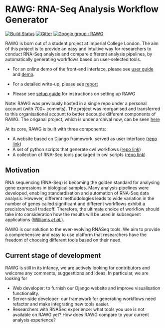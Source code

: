 # RAWG: RNA-Seq Analysis Workflow Generator
[![Build Status](https://travis-ci.com/rawgene/cwl.svg?branch=master)](https://travis-ci.com/rawgene/cwl)
[![Gitter](https://badges.gitter.im/rawgene/rawg.svg)](https://gitter.im/rawgene/rawg?utm_source=badge&utm_medium=badge&utm_campaign=pr-badge)
[![Google group : RAWG](https://img.shields.io/badge/Google%20Group-RAWG-blue.svg)](https://groups.google.com/forum/#!forum/rawgene)

RAWG is born out of a student project at Imperial College London. The aim of this project is to provide an easy and intuitive way for researchers to conduct RNA-Seq analysis and compare different analysis pipelines, by automatically generating workflows based on user-selected tools.

- For an online demo of the front-end interface, please see [user guide](/doc/userguide.md) and [demo](http://rawg.tony.tc).

- For a detailed write-up, please see [report](https://github.com/rawgene/rawg/blob/master/doc/RNASeq_report_CC.pdf)

- Please see [setup guide](doc/setupguide.md) for instructions on setting up RAWG

Note: RAWG was previously hosted in a single repo under a personal account (with 700+ commits). The project was reorganised and transferred to this organisational account to better decouple different components of RAWG. The origanal project, which is under archival now, can be seen [here](https://github.com/tonyyzy/RNASeq/)

At its core, RAWG is built with three components:
- A website based on Django framework, served as user interface ([repo link](https://github.com/rawgene/webportal))
- A set of python scripts that generate cwl workflows ([repo link](https://github.com/rawgene/flowgen))
- A collection of RNA-Seq tools packaged in cwl scripts ([repo link](https://github.com/rawgene/cwl))

## Motivation
RNA sequencing (RNA-Seq) is becoming the golden standard for analysing gene expressions in biological samples. Many analysis pipelines were developed, enabling standardisation and automation of RNA-Seq data analysis. However, different methodologies leads to wide variation in the number of genes called significant and different workflows exhibit a precision/recall tradeoff. Therefore, the ultimate choice of workflow should take into consideration how the results will be used in subsequent applications ([Williams *et al.*](https://bmcbioinformatics.biomedcentral.com/articles/10.1186/s12859-016-1457-z)).  

RAWG is our solution to the ever-evolving RNASeq tools. We aim to provide a comprehensive and easy to use platform that researchers have the freedom of choosing different tools based on their need.




## Current stage of development
RAWG is still in its infancy, we are actively looking for contributors and welcome any comments, suggesttions and ideas. In particular, we are looking for
- Web developer: to furnish our Django website and improve visualisation functionality.
- Server-side developer: our framework for generating workflows need refactor and make integrating new tools easier.
- Researchers with RNASeq experience: what tools you use is not available on RAWG yet? How does RAWG compare to your current analysis experience?



